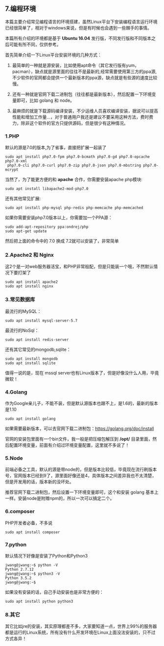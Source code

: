 ## 7.编程环境
本篇主要介绍常见编程语言的环境搭建，虽然Linux平台下安装编程语言运行环境已经很简单了，相对于windows来说，但是有时候也会遇到一些棘手的事情。

本篇所有介绍的环境都是基于 **Ubuntu 16.04** 发行版，不同发行版和不同版本之后可能有所不同，仅供参考。

首先简单介绍一下Linux平台安装环境的几种方式：

1. 最简单的一种就是源安装，比如使用apt命令（其它发行版有yum，pacman），缺点就是源里面的往往不是最新的,经常需要使用第三方的ppa源,不少软件的官网都会提供一个最新版本的ppa源，缺点就是有些源的速度比较慢。

2. 还有一种就是官网下载二进制包（往往都是最新版本），然后配置一下环境变量即可，比如 golang 和 node。

3. 最麻烦的就是下载源码编译安装，不少运维人员喜欢编译安装，据说可以提高性能和增加工作量...，对于普通用户我还是建议不要采用这种方法，费时费力，除非这个软件的官方只提供源码，但是很少有这种情况。

### 1.PHP
默认的源是7.0的版本,为了省事，直接把扩展一起装了
```
sudo apt install php7.0-fpm php7.0-bcmath php7.0-gd php7.0-opcache php7.0-xml
 php7.0-cli php7.0-curl php7.0-zip php7.0-json php7.0-mbstring php7.0-mcrypt
```
当然了，为了能更方便的和 **apache** 合作，你需要安装apache php模块:
```
sudo apt install libapache2-mod-php7.0
```
还有其他常见扩展:
```
sudo apt install php-mysql php-redis php-memcache php-memcached
```
如果你需要安装php7.0版本以上，你需要加一个PPA源：
```
sudo add-apt-repository ppa:ondrej/php
sudo apt-get update
```
然后把上面的命令中的 7.0 换成 7.2就可以安装了，非常简单

### 2.Apache2 和 Nginx
这2个是一对web服务器活宝，和PHP非常般配，但是只能装一个哦，不然默认情况下要打架了
```
sudo apt install apache2
sudo apt install nginx
```

### 3.常见数据库
最流行的MySQL：
```
sudo apt install mysql-server-5.7
```
最流行的NoSql：
```
sudo apt install redis-server
```
还有其它常见的mongodb,sqlite：
```
sudo apt install mongodb
sudo apt install sqlite
```
值得一说的是，现在 mssql server也有Linux版本了，但是好像没什么人用，毕竟微软！

### 4.Golang
作为Google亲儿子，不能不装，但是默认源版本也跟不上，是1.6的，最新的版本是1.10
```
sudo apt install golang
```
如果需要最新版本，可以去官网下载二进制包：https://golang.org/doc/install

官网的安装包里面有一个bin文件，我一般是把压缩包解压到 **/opt/** 目录里面，然后配置环境变量，前面有介绍过环境变量配置，这里就不多说了！

### 5.Node
前端必备之工具，默认的源是带node的，但是版本比较低，毕竟现在流行刷版本号，官网版本已经到9了，源里面好像还是4，具体版本之间差异我也不太清楚，但是开发用的话，版本新的没坏处。

推荐官网下载二进制包，然后设置一下环境变量即可，这个和安装 golang 基本上一样。安装node是附赠npm的，所以一次可以搞定二个。

### 6.composer
PHP开发者必备，不多说
```
sudo apt install composer
```

### 7.python
默认情况下好像是安装了Python和Python3
```
jwang@jwang:~$ python -V
Python 2.7.12
jwang@jwang:~$ python3 -V
Python 3.5.2
jwang@jwang:~$
```
如果没有安装的话，自己手动安装也是非常方便的：
```
sudo apt install python python3
```
### 8.其它
其它比如jre的安装，其实原理都差不多，大家要知道一点，世界上99%的服务器都是运行的Linux系统，所有没有什么开发环境在Linux上面没法安装的，只不过方式各异！